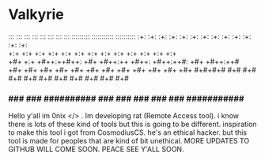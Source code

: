 # Valkyrie
  :::     :::     :::     :::        :::    ::: :::   ::: :::::::::  ::::::::::: :::::::::: 
  :+:     :+:   :+: :+:   :+:        :+:   :+:  :+:   :+: :+:    :+:     :+:     :+:   
 +:+     +:+  +:+   +:+  +:+        +:+  +:+    +:+ +:+  +:+    +:+     +:+     +:+   
+#+     +:+ +#++:++#++: +#+        +#++:++      +#++:   +#++:++#:      +#+     +#++:++#  
+#+   +#+  +#+     +#+ +#+        +#+  +#+      +#+    +#+    +#+     +#+     +#+ 
#+#+#+#   #+#     #+# #+#        #+#   #+#     #+#    #+#    #+#     #+#     #+# 
 ###     ###     ### ########## ###    ###    ###    ###    ### ########### ##########       

 
Hello y'all im 0nix </> . Im developing rat (Remote Access tool). i know there is lots of these kind of tools but this is going to be different. inspiration to make this tool i got from CosmodiusCS. he's an ethical hacker. but this tool is made for  peoples that are kind of bit unethical. MORE UPDATES TO GITHUB  WILL COME SOON. PEACE SEE Y'ALL SOON.
